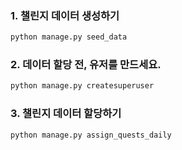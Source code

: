 ### 1. 챌린지 데이터 생성하기
```python
python manage.py seed_data
```
### 2. 데이터 할당 전, 유저를 만드세요.
```python
python manage.py createsuperuser
```
### 3. 챌린지 데이터 할당하기
```python
python manage.py assign_quests_daily
```

